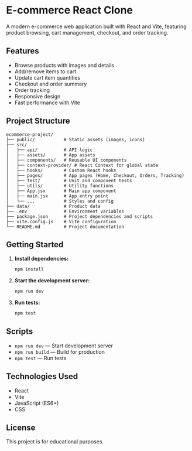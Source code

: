 
# E-commerce React Clone

A modern e-commerce web application built with React and Vite, featuring product browsing, cart management, checkout, and order tracking.

## Features

- Browse products with images and details
- Add/remove items to cart
- Update cart item quantities
- Checkout and order summary
- Order tracking
- Responsive design
- Fast performance with Vite

## Project Structure

```
ecommerce-project/
├── public/           # Static assets (images, icons)
├── src/
│   ├── api/          # API logic
│   ├── assets/       # App assets
│   ├── components/   # Reusable UI components
│   ├── context-provider/ # React Context for global state
│   ├── hooks/        # Custom React hooks
│   ├── pages/        # App pages (Home, Checkout, Orders, Tracking)
│   ├── test/         # Unit and component tests
│   ├── utils/        # Utility functions
│   ├── App.jsx       # Main app component
│   ├── main.jsx      # App entry point
│   └── ...           # Styles and config
├── data/             # Product data
├── .env              # Environment variables
├── package.json      # Project dependencies and scripts
├── vite.config.js    # Vite configuration
└── README.md         # Project documentation
```

## Getting Started

1. **Install dependencies:**
	```bash
	npm install
	```

2. **Start the development server:**
	```bash
	npm run dev
	```

3. **Run tests:**
	```bash
	npm test
	```

## Scripts

- `npm run dev` — Start development server
- `npm run build` — Build for production
- `npm test` — Run tests

## Technologies Used

- React
- Vite
- JavaScript (ES6+)
- CSS

## License

This project is for educational purposes.
